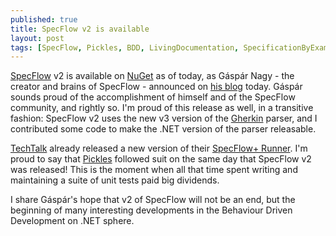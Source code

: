 ```yaml
---
published: true
title: SpecFlow v2 is available
layout: post
tags: [SpecFlow, Pickles, BDD, LivingDocumentation, SpecificationByExample]
---
```

[SpecFlow](http://www.specflow.org) v2 is available on [NuGet](https://www.nuget.org/packages/SpecFlow) as of today, as Gáspár Nagy - the creator and brains of SpecFlow - announced on [his blog](http://gasparnagy.com/2016/01/the-day-when-specflow-v2-is-released-and-after-roadmap/) today. Gáspár sounds proud of the accomplishment of himself and of the SpecFlow community, and rightly so. I'm proud of this release as well, in a transitive fashion: SpecFlow v2 uses the new v3 version of the [Gherkin](https://github.com/cucumber/gherkin) parser, and I contributed some code to make the .NET version of the parser releasable.

<!--more-->

[TechTalk](http://www.techtalk.at/?lang=en-US) already released a new version of their [SpecFlow+ Runner](http://www.specflow.org/plus/runner/). I'm proud to say that [Pickles](http://www.picklesdoc.com) followed suit on the same day that SpecFlow v2 was released! This is the moment when all that time spent writing and maintaining a suite of unit tests paid big dividends.

I share Gáspár's hope that v2 of SpecFlow will not be an end, but the beginning of many interesting developments in the Behaviour Driven Development on .NET sphere.